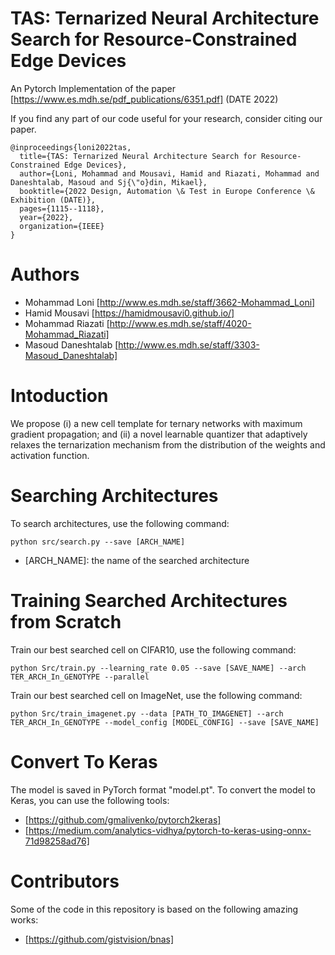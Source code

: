 # TAS: Ternarized Neural Architecture Search for Resource-Constrained Edge Devices
An Pytorch Implementation of the paper [https://www.es.mdh.se/pdf_publications/6351.pdf] (DATE 2022)

If you find any part of our code useful for your research, consider citing our paper.

```
@inproceedings{loni2022tas,
  title={TAS: Ternarized Neural Architecture Search for Resource-Constrained Edge Devices},
  author={Loni, Mohammad and Mousavi, Hamid and Riazati, Mohammad and Daneshtalab, Masoud and Sj{\"o}din, Mikael},
  booktitle={2022 Design, Automation \& Test in Europe Conference \& Exhibition (DATE)},
  pages={1115--1118},
  year={2022},
  organization={IEEE}
} 
```
# Authors
* Mohammad Loni [http://www.es.mdh.se/staff/3662-Mohammad_Loni]
* Hamid Mousavi [https://hamidmousavi0.github.io/]
* Mohammad Riazati [http://www.es.mdh.se/staff/4020-Mohammad_Riazati]
* Masoud Daneshtalab [http://www.es.mdh.se/staff/3303-Masoud_Daneshtalab]

# Intoduction 
We propose (i) a new cell template for ternary networks with maximum gradient
propagation; and (ii) a novel learnable quantizer that adaptively
relaxes the ternarization mechanism from the distribution of the
weights and activation function.

# Searching Architectures
To search architectures, use the following command:
```
python src/search.py --save [ARCH_NAME]
```
*  [ARCH_NAME]: the name of the searched architecture

# Training Searched Architectures from Scratch
Train our best searched cell on CIFAR10, use the following command:
```
python Src/train.py --learning_rate 0.05 --save [SAVE_NAME] --arch TER_ARCH_In_GENOTYPE --parallel 
```
Train our best searched cell on ImageNet, use the following command:
```
python Src/train_imagenet.py --data [PATH_TO_IMAGENET] --arch TER_ARCH_In_GENOTYPE --model_config [MODEL_CONFIG] --save [SAVE_NAME]
```
# Convert To Keras 
The model is saved in PyTorch format "model.pt". To convert the model to Keras, you can use the following tools:
* [https://github.com/gmalivenko/pytorch2keras]
* [https://medium.com/analytics-vidhya/pytorch-to-keras-using-onnx-71d98258ad76]
# Contributors

Some of the code in this repository is based on the following amazing works:
* [https://github.com/gistvision/bnas]
